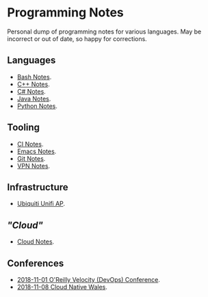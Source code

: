 Programming Notes
=================

Personal dump of programming notes for various languages. May be incorrect or
out of date, so happy for corrections.

Languages
---------

* [Bash Notes].
* [C++ Notes].
* [C# Notes].
* [Java Notes].
* [Python Notes].

Tooling
-------

* [CI Notes].
* [Emacs Notes].
* [Git Notes].
* [VPN Notes].

Infrastructure
--------------

* [Ubiquiti Unifi AP].

_"Cloud"_
---------

* [Cloud Notes].

Conferences
-----------

* [2018-11-01 O'Reilly Velocity (DevOps) Conference].
* [2018-11-08 Cloud Native Wales].


[Bash Notes]: bash_notes.md
[C++ Notes]: cpp_notes.md
[C# Notes]: csharp_notes.md
[Java Notes]: java_notes.md
[Python Notes]: python_notes.md

[CI Notes]: tooling/ci_notes.md
[Emacs Notes]: tooling/emacs_notes.md
[Git Notes]: tooling/git_notes.md
[VPN Notes]: tooling/vpn_notes.md

[Ubiquiti Unifi AP]: infrastructure/ubiquiti_unifi_ap.md

[Cloud Notes]: cloud_notes.md

[2018-11-01 O'Reilly Velocity (DevOps) Conference]: conferences/2018-11-01_oreilly_velocity_devops_conference.md
[2018-11-08 Cloud Native Wales]: conferences/2018-11-08_cloud_native_wales.md
